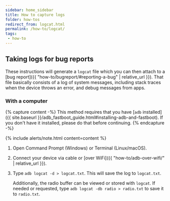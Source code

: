 ```yaml
---
sidebar: home_sidebar
title: How to capture logs
folder: how-tos
redirect_from: logcat.html
permalink: /how-to/logcat/
tags:
 - how-to
---
```


## Taking logs for bug reports

These instructions will generate a `logcat` file which you can then attach to a [bug report]({{ "how-to/bugreport/#reporting-a-bug" | relative_url }}).
That file basically consists of a log of system messages, including stack traces when the device throws an error, and debug messages from apps.

### With a computer

{% capture content -%}
This method requires that you have [`adb` installed]({{ site.baseurl }}/adb_fastboot_guide.html#installing-adb-and-fastboot).
If you don't have it installed, please do that before continuing.
{% endcapture -%}

{% include alerts/note.html content=content %}

1. Open Command Prompt (Windows) or Terminal (Linux/macOS).
2. Connect your device via cable or [over WiFi]({{ "how-to/adb-over-wifi/" | relative_url }}).
3. Type `adb logcat -d > logcat.txt`. This will save the log to `logcat.txt`.

   Additionally, the radio buffer can be viewed or stored with `logcat`. If needed or requested, type `adb logcat -db radio > radio.txt` to save it to `radio.txt`.
